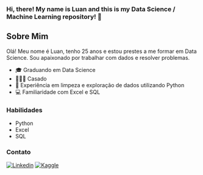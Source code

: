 ### Hi, there! My name is Luan and this is my Data Science / Machine Learning repository! 👋
## Sobre Mim

Olá! Meu nome é Luan, tenho 25 anos e estou prestes a me formar em Data Science. Sou apaixonado por trabalhar com dados e resolver problemas.

- 🎓 Graduando em Data Science
- 👨‍👩‍👦 Casado
- 💼 Experiência em limpeza e exploração de dados utilizando Python
- 💻 Familiaridade com Excel e SQL

### Habilidades

- Python
- Excel
- SQL

### Contato

[![Linkedin](https://img.shields.io/badge/LinkedIn-0077B5?style=for-the-badge&logo=linkedin&logoColor=white/)](https://www.linkedin.com/in/luan-lopes-beltrani-de-souza-2a95b1191/)
[![Kaggle](https://img.shields.io/badge/Kaggle-20BEFF?style=for-the-badge&logo=Kaggle&logoColor=white/)](https://www.kaggle.com/luansouzallo/)

<!--
**Luansouzallo/Luansouzallo** is a ✨ _special_ ✨ repository because its `README.md` (this file) appears on your GitHub profile.

Here are some ideas to get you started:

- 🔭 I’m currently working on ...
- 🌱 I’m currently learning ...
- 👯 I’m looking to collaborate on ...
- 🤔 I’m looking for help with ...
- 💬 Ask me about ...
- 📫 How to reach me: ...
- 😄 Pronouns: ...
- ⚡ Fun fact: ...
-->
